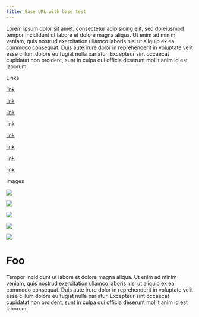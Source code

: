 ```yaml
---
title: Base URL with base test
---
```


Lorem ipsum dolor sit amet, consectetur adipisicing elit, sed do eiusmod tempor incididunt ut labore et dolore magna aliqua. Ut enim ad minim veniam, quis nostrud exercitation ullamco laboris nisi ut aliquip ex ea commodo consequat. Duis aute irure dolor in reprehenderit in voluptate velit esse cillum dolore eu fugiat nulla pariatur. Excepteur sint occaecat cupidatat non proident, sunt in culpa qui officia deserunt mollit anim id est laborum.

Links

[link]

[link]

[link]

link

[link][1]

[link][2]

[link][3]

[link][4]

Images

![][5]

![][5]

![][5]

![][6]

![][7]

Foo
===

Tempor incididunt ut labore et dolore magna aliqua. Ut enim ad minim veniam, quis nostrud exercitation ullamco laboris nisi ut aliquip ex ea commodo consequat. Duis aute irure dolor in reprehenderit in voluptate velit esse cillum dolore eu fugiat nulla pariatur. Excepteur sint occaecat cupidatat non proident, sunt in culpa qui officia deserunt mollit anim id est laborum.

  [link]: about:/foo/bar/baz.html
  [1]: about:/baz.html#foo
  [2]: about:/foo/bar/baz.html#foo
  [3]: http://test/foo/bar/baz.html
  [4]: https://test/foo/bar/baz.html
  [5]: about:/foo/bar/baz.png
  [6]: http://test/foo/bar/baz.png
  [7]: https://test/foo/bar/baz.png
